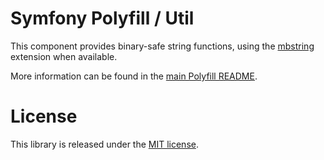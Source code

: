 Symfony Polyfill / Util
=======================

This component provides binary-safe string functions, using the 
[mbstring](https://php.net/mbstring) extension when available.

More information can be found in the 
[main Polyfill README](https://github.com/symfony/polyfill/blob/master/README.md).

License
=======

This library is released under the [MIT license](LICENSE).